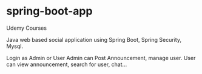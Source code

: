 # spring-boot-app

Udemy Courses

Java web based social application using Spring Boot, Spring Security, Mysql.

Login as Admin or User
Admin can Post Announcement, manage user.
User can view announcement, search for user, chat...

